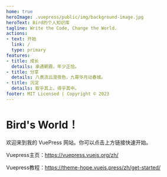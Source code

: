 ```yaml
---
home: true
heroImage: .vuepress/public/img/background-image.jpg
heroText: Bird的个人知识库
tagline: Write the Code, Change the World.
actions:
- text: 开始
  link: /
  type: primary
features:
- title: 成长
  details: 承遇朝霞，年少正恰。
- title: 分享
  details: 八表流云澄夜色，九霄华月动春城。
- title: 沉淀
  details: 取乎其上，得乎其中。
footer: MIT Licensed | Copyright © 2023
---
```



# Bird's World！

欢迎来到我的 VuePress 网站。你可以点击上方链接快速开始。

Vuepress主页：https://vuepress.vuejs.org/zh/

Vuepress教程：https://theme-hope.vuejs.press/zh/get-started/